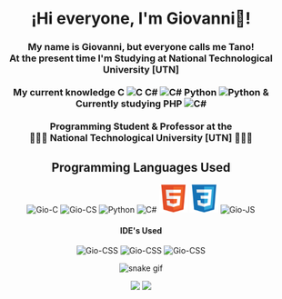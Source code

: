 <div align='center'>
<div align='center'>
<h1> ¡Hi everyone, I'm Giovanni👋!</h1>
<h3> My name is Giovanni, but everyone calls me Tano!<br>
     At the present time I'm Studying at <strong>National Technological University [UTN]</strong><br><br>
My current knowledge
C <img src="https://cdn.jsdelivr.net/gh/devicons/devicon/icons/c/c-original.svg" alt="C" width="40" height="28"/> C# <img src="https://cdn.jsdelivr.net/gh/devicons/devicon/icons/csharp/csharp-original.svg" alt="C#" width="30" height="30"> Python <img src= https://s3.dualstack.us-east-2.amazonaws.com/pythondotorg-assets/media/community/logos/python-logo-only.png alt="Python" width="30" height="35"/> & Currently studying PHP <img src="https://upload.wikimedia.org/wikipedia/commons/2/27/PHP-logo.svg" alt="C#" width="38" height="38">
        <br><br>
        Programming Student & Professor at the
        <br>
      👨🏻‍💻 <strong>National Technological University [UTN]</strong> 👨🏻‍💻</h3>
    </div>   

  <h2>Programming Languages Used</h2>
  <p>
    <img alt="Gio-C" height="50" width="50" src="https://cdn.jsdelivr.net/gh/devicons/devicon/icons/c/c-original.svg">
    <img alt="Gio-CS" height="50" width="50" src="https://cdn.jsdelivr.net/gh/devicons/devicon/icons/csharp/csharp-original.svg">
    <img src= https://s3.dualstack.us-east-2.amazonaws.com/pythondotorg-assets/media/community/logos/python-logo-only.png alt="Python" width="50" height="55"/>
    <img src="https://upload.wikimedia.org/wikipedia/commons/2/27/PHP-logo.svg" alt="C#" width="55" height="55">
    <img alt="Gio-HTML" height="50" width="50" src="https://raw.githubusercontent.com/devicons/devicon/master/icons/html5/html5-original.svg">
    <img alt="Gio-CSS" height="50" width="50" src="https://raw.githubusercontent.com/devicons/devicon/master/icons/css3/css3-original.svg">
    <img alt="Gio-JS" height="50" width="50" src="https://cdn.jsdelivr.net/gh/devicons/devicon/icons/javascript/javascript-original.svg">
  </p>
  
  <h4>IDE's Used</h4>
  <p>
    <img alt="Gio-CSS" height="45" width="45" src="https://cdn.worldvectorlogo.com/logos/eclipse-11.svg">
    <img alt="Gio-CSS" height="45" width="45" src="https://cdn.jsdelivr.net/gh/devicons/devicon/icons/vscode/vscode-original.svg">
    <img alt="Gio-CSS" height="45" width="45" src="https://cdn.jsdelivr.net/gh/devicons/devicon/icons/visualstudio/visualstudio-plain.svg">
  </p>
  
  <img src="https://github.com/GioLucc/GioLucc/blob/output/github-contribution-grid-snake.gif" alt="snake gif">

  <p>
    <a href="mailto:giolucarna@gmail.com"><img src="https://img.shields.io/badge/-Gmail-%23333?style=for-the-badge&logo=gmail&logoColor=white" target="_blank"></a>
    <a href="https://www.linkedin.com/in/giovanni-lucchetta-5aa1b11a3/" target="_blank"><img src="https://img.shields.io/badge/-LinkedIn-%230077B5?style=for-the-badge&logo=linkedin&logoColor=white" target="_blank"></a> 
  </p>
</div>
</div>
